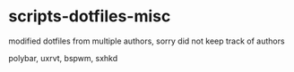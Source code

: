 # scripts-dotfiles-misc

modified dotfiles from multiple authors, sorry did not keep track of authors

polybar, uxrvt, bspwm, sxhkd
